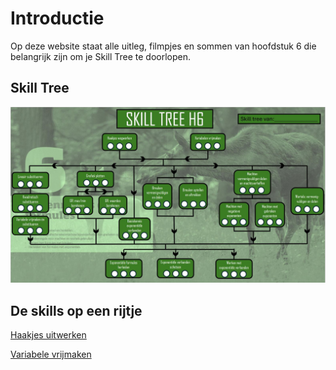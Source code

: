 # Introductie

Op deze website staat alle uitleg, filmpjes en sommen van hoofdstuk 6 die belangrijk zijn om je Skill Tree te doorlopen.

## Skill Tree

![](./Figuren/Skilltree.JPG) 


## De skills op een rijtje

[Haakjes uitwerken](1.Haakjes_uitwerken.md)

[Variabele vrijmaken](2.Variabele_vrijmaken.md)
